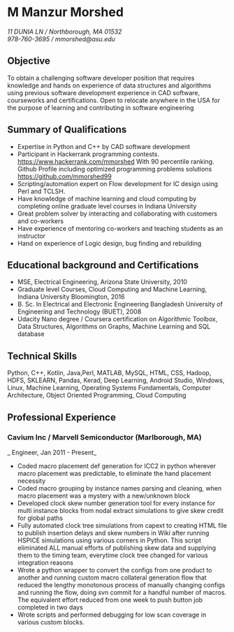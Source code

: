 M Manzur Morshed
===============

_11 DUNIA LN / Northborough, MA 01532_  
_978-760-3695 / mmorshed@asu.edu_

Objective
---------

To obtain a challenging software developer position that requires knowledge and hands on experience of data structures and algorithms using previous software development experience in CAD software, courseworks and certifications. Open to relocate anywhere in the USA for the purpose of learning and contributing in software engineering

Summary of Qualifications
-------------------------

* Expertise in Python and C++ by CAD software development
* Participant in Hackerrank programming contests. <https://www.hackerrank.com/mmorshed>
   With 90 percentile ranking. Github Profile including optimized programming problems solutions <https://github.com/mmorshed99>
* Scripting/automation expert on Flow development for IC design using Perl and TCLSH.
* Have knowledge of machine learning and cloud computing  by completing online graduate  level courses in Indiana University
* Great problem solver by interacting and collaborating with customers and co-workers
* Have experience of mentoring co-workers and teaching students as an instructor
* Hand on experience of Logic design, bug finding and rebuilding

Educational background and Certifications
-----------------

* MSE, Electrical Engineering, Arizona State University, 2010 
* Graduate level Courses, Cloud Computing and Machine Learning, Indiana University  Bloomington, 2016
* B. Sc. In Electrical and Electronic Engineering Bangladesh University of Engineering and Technology (BUET), 2008
* Udacity Nano degree / Coursera certification on Algorithmic Toolbox, Data Structures, Algorithms on Graphs, Machine Learning and SQL database

Technical Skills
-----------------
Python, C++, Kotlin, Java,Perl, MATLAB, MySQL, HTML, CSS, Hadoop, HDFS, SKLEARN, Pandas, Kerad, Deep Learning, Android Studio, Windows, Linux, Machine Learning, Operating Systems Fundamentals, Computer Architecture, Object Oriented Programming, Cloud Computing


Professional Experience
-----------------------

### Cavium Inc / Marvell Semiconductor  (Marlborough, MA)

_ Engineer, Jan 2011 - Present_

* Coded macro placement def generation for ICC2 in python wherever macro placement was    predictable, to eliminate the hand placement necessity
* Coded macro grouping by instance names parsing and cleaning,  when macro placement was a mystery with a new/unknown block
* Developed clock skew number generation tool for every instance for multi instance blocks from nodal extract simulations to give skew credit for global paths
* Fully automated clock tree simulations from capext to creating HTML file to publish insertion delays and skew numbers in Wiki after running HSPICE simulations using various corners in Python. This script eliminated ALL manual efforts of publishing skew data and supplying them to the timing team, everytime clock tree changed for various integration reasons
* Wrote a python wrapper to convert the configs from one product to another and running custom macro collateral generation flow that reduced the lengthy monotonous process of manually changing configs and running the flow, doing svn commit  for a handful number of macros. The equivalent effort reduced from one week to push button job completed in two days
* Wrote scripts and performed debugging for low scan coverage in various custom blocks.
